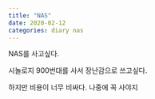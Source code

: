 ```yaml
---
title: "NAS"
date: 2020-02-12
categories: diary nas
---
```

NAS를 사고싶다.

시놀로지 900번대를 사서 장난감으로 쓰고싶다.

하지만 비용이 너무 비싸다. 나중에 꼭 사야지
